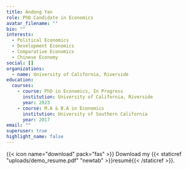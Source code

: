 ```yaml
---
title: Andong Yan
role: PhD Candidate in Economics
avatar_filename: ""
bio: ""
interests:
  - Political Economics
  - Development Economics
  - Comparative Economics
  - Chinese Economy
social: []
organizations:
  - name: University of California, Riverside
education:
  courses:
    - course: PhD in Economics, In Progress
      institution: University of California, Riverside
      year: 2023
    - course: M.A & B.A in Economics
      institution: University of Southern California
      year: 2017
email: ""
superuser: true
highlight_name: false
---
```

{{< icon name="download" pack="fas" >}} Download my {{< staticref "uploads/demo_resume.pdf" "newtab" >}}resumé{{< /staticref >}}.